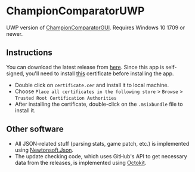 # ChampionComparatorUWP
UWP version of [ChampionComparatorGUI](https://github.com/LeddaZ/ChampionComparatorGUI). Requires Windows 10 1709 or newer.

## Instructions
You can download the latest release from [here](https://github.com/LeddaZ/ChampionComparatorUWP/releases/latest). Since this app is self-signed, you'll need to install [this](https://github.com/LeddaZ/LeddaZ.github.io/raw/master/files/certificate.cer) certificate before installing the app.

- Double click on `certificate.cer` and install it to local machine.
- Choose `Place all certificates in the following store` > `Browse` > `Trusted Root Certification Authorities`
- After installing the certificate, double-click on the `.msixbundle` file to install it.

## Other software
- All JSON-related stuff (parsing stats, game patch, etc.) is implemented using [Newtonsoft.Json](https://github.com/JamesNK/Newtonsoft.Json).
- The update checking code, which uses GitHub's API to get necessary data from the releases, is implemented using [Octokit](https://github.com/octokit/octokit.net).
